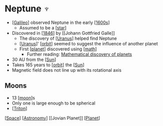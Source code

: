 # Neptune ♆

- [[Galileo]] observed Neptune in the early [[1600s]]
  - Assumed to be a [[star]]
- Discovered in [[1846]] by [[Johann Gottfried Galle]]
  - The discovery of [[Uranus]] helped find Neptune
  - [[Uranus]]' [[orbit]] seemed to suggest the influence of another planet
  - First [[planet]] discovered using [[math]]
    - Further reading: [Mathematical discovery of planets](https://mathshistory.st-andrews.ac.uk/HistTopics/Neptune_and_Pluto/)
- 30 AU from the [[Sun]]
- Takes 165 years to [[orbit]] the [[Sun]]
- Magnetic field does not line up with its rotational axis

## Moons

- 13 [[moon]]s
- Only one is large enough to be spherical
- [[Triton]]

[[Space]] [[Astronomy]] [[Jovian Planet]] [[Planet]]

[//begin]: # "Autogenerated link references for markdown compatibility"
[galileo]: galileo "Galileo"
[1600s]: 1600s "1600s"
[star]: star "Star"
[1846]: 1846 "1846"
[uranus]: uranus "Uranus ⛢"
[orbit]: orbit "Orbit"
[planet]: planet "Planet"
[math]: math "Math"
[sun]: sun "Sun"
[moon]: moon "Moon"
[triton]: triton "Triton"
[space]: space "Space"
[astronomy]: astronomy "Astronomy"
[jovian-planet]: jovian-planet "Jovian Planet"
[//end]: # "Autogenerated link references"
